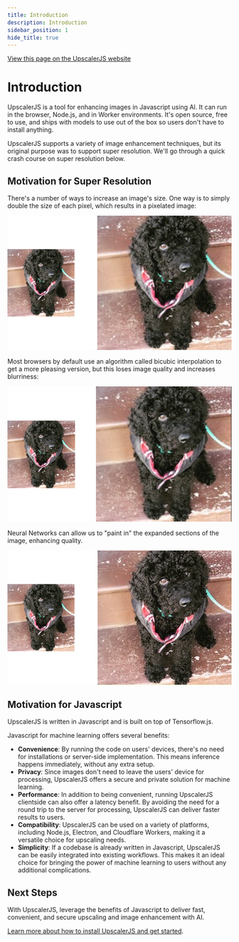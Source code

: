 ```yaml
---
title: Introduction
description: Introduction
sidebar_position: 1
hide_title: true
---
```


<a class="docs-link" href="https://upscalerjs.com/documentation">View this page on the UpscalerJS website</a>

# Introduction

UpscalerJS is a tool for enhancing images in Javascript using AI. It can run in the browser, Node.js, and in Worker environments. It's open source, free to use, and ships with models to use out of the box so users don't have to install anything.

UpscalerJS supports a variety of image enhancement techniques, but its original purpose was to support super resolution. We'll go through a quick crash course on super resolution below.

## Motivation for Super Resolution

There's a number of ways to increase an image's size. One way is to simply double the size of each pixel, which results in a pixelated image:

![Pixelated 2x](./assets/image-2x.png)

Most browsers by default use an algorithm called bicubic interpolation to get a more pleasing version, but this loses image quality and increases blurriness:

![Bicubic 2x](./assets/image-bicubic-2x.png)

Neural Networks can allow us to "paint in" the expanded sections of the image, enhancing quality.

![Upscaled 2x](./assets/image-upscaled-2x.png)

## Motivation for Javascript

UpscalerJS is written in Javascript and is built on top of Tensorflow.js.

Javascript for machine learning offers several benefits:

- **Convenience**: By running the code on users' devices, there's no need for installations or server-side implementation. This means inference happens immediately, without any extra setup.
- **Privacy**: Since images don't need to leave the users' device for processing, UpscalerJS offers a secure and private solution for machine learning.
- **Performance**: In addition to being convenient, running UpscalerJS clientside can also offer a latency benefit. By avoiding the need for a round trip to the server for processing, UpscalerJS can deliver faster results to users.
- **Compatibility**: UpscalerJS can be used on a variety of platforms, including Node.js, Electron, and Cloudflare Workers, making it a versatile choice for upscaling needs.
- **Simplicity**: If a codebase is already written in Javascript, UpscalerJS can be easily integrated into existing workflows. This makes it an ideal choice for bringing the power of machine learning to users without any additional complications.

## Next Steps

With UpscalerJS, leverage the benefits of Javascript to deliver fast, convenient, and secure upscaling and image enhancement with AI.

[Learn more about how to install UpscalerJS and get started](/documentation/getting-started).
